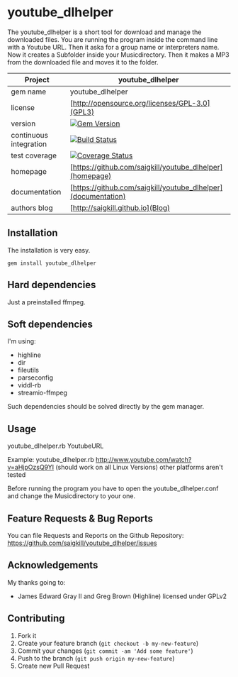 # youtube_dlhelper

The youtube_dlhelper is a short tool for download and manage the downloaded files. You are running the program inside the command line with a Youtube URL. Then it aska for a
group name or interpreters name. Now it creates a Subfolder inside your Musicdirectory. Then it makes a MP3 from the downloaded file and moves it to the folder.


| Project                 |  youtube_dlhelper |
|------------------------ | ----------------- |
| gem name                |  youtube_dlhelper |
| license                 |  [http://opensource.org/licenses/GPL-3.0](GPL3)  |
| version                 |  [![Gem Version](https://badge.fury.io/rb/youtube_dlhelper.png)](http://badge.fury.io/rb/youtube_dlhelper) |
| continuous integration  |  [![Build Status](https://secure.travis-ci.org/saigkill/youtube_dlhelper.png?branch=master)](https://travis-ci.org/saigkill/youtube_dlhelper) |
| test coverage           |  [![Coverage Status](https://coveralls.io/repos/saigkill/youtube_dlhelper/badge.png)](https://coveralls.io/r/saigkill/youtube_dlhelper) |
| homepage                |  [https://github.com/saigkill/youtube_dlhelper](homepage) |
| documentation           |  [https://github.com/saigkill/youtube_dlhelper](documentation) |
| authors blog            |  [http://saigkill.github.io](Blog)

## Installation

The installation is very easy.

    gem install youtube_dlhelper

## Hard dependencies
Just a preinstalled ffmpeg.

## Soft dependencies
I'm using:

* highline
* dir
* fileutils
* parseconfig
* viddl-rb
* streamio-ffmpeg

Such dependencies should be solved directly by the gem manager.

## Usage
youtube_dlhelper.rb YoutubeURL

Example:
youtube_dlhelper.rb http://www.youtube.com/watch?v=aHjpOzsQ9YI (should work on all Linux Versions)
other platforms aren't tested

Before running the program you have to open the youtube_dlhelper.conf and change the Musicdirectory to your one.

## Feature Requests & Bug Reports
You can file Requests and Reports on the Github Repository: https://github.com/saigkill/youtube_dlhelper/issues

## Acknowledgements
My thanks going to:

* James Edward Gray II and Greg Brown (Highline) licensed under GPLv2

## Contributing

1. Fork it
2. Create your feature branch (`git checkout -b my-new-feature`)
3. Commit your changes (`git commit -am 'Add some feature'`)
4. Push to the branch (`git push origin my-new-feature`)
5. Create new Pull Request
